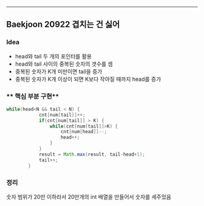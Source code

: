 ---
## Baekjoon 20922 겹치는 건 싫어
### **Idea**
* head와 tail 두 개의 포인터를 활용
* head와 tail 사이의 중복된 숫자의 갯수를 셈
* 중복된 숫자가 K개 미만이면 tail을 증가
* 중복된 숫자가 K개 이상이 되면 K보다 작아질 때까지 head를 증가

### ** 핵심 부분 구현**
```java
while(head<N && tail < N) {
			cnt[num[tail]]++;
			if(cnt[num[tail]] > K) {				
				while(cnt[num[tail]]>K) {
					cnt[num[head]]--;
					head++;
				}
			}
			result = Math.max(result, tail-head+1);
			tail++;
		}
```

### 정리
숫자 범위가 20만 이하라서 20만개의 int 배열을 만들어서 숫자를 세주었음


